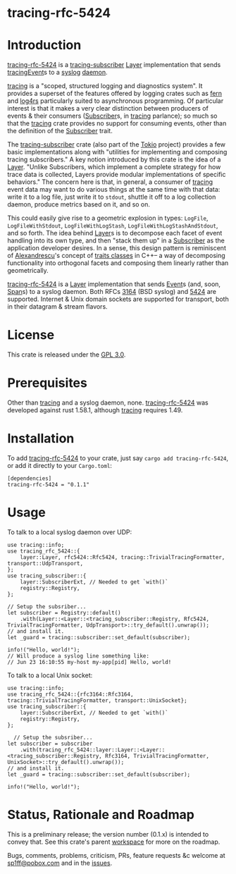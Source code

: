tracing-rfc-5424
================

# Introduction

[tracing-rfc-5424](https://github.com/sp1ff/syslog-tracing/tracing-rfc-5424) is a [tracing-subscriber](https://docs.rs/tracing-subscriber/latest/tracing_subscriber/index.html) [Layer](https://docs.rs/tracing-subscriber/latest/tracing_subscriber/layer/trait.Layer.html) implementation that sends [tracing](https://docs.rs/tracing/latest/tracing/index.html)[Event](https://docs.rs/tracing/latest/tracing/struct.Event.html)s  to a [syslog](https://en.wikipedia.org/wiki/Syslog) [daemon](https://en.wikipedia.org/wiki/Daemon_(computing)).

[tracing](https://docs.rs/tracing/latest/tracing/index.html) is a "scoped, structured logging and diagnostics system". It provides a superset of the features offered by logging crates such as [fern](https://docs.rs/fern/latest/fern/index.html) and [log4rs](https://docs.rs/log4rs/latest/log4rs/) particularly suited to asynchronous programming. Of particular interest is that it makes a very clear distinction between producers of events & their consumers ([Subscriber](https://docs.rs/tracing/0.1.34/tracing/trait.Subscriber.html)s, in [tracing](https://docs.rs/tracing/latest/tracing/index.html) parlance); so much so that the [tracing](https://docs.rs/tracing/latest/tracing/index.html) crate provides no support for <span class="underline">consuming</span> events, other than the definition of the [Subscriber](https://docs.rs/tracing/0.1.34/tracing/trait.Subscriber.html) trait.

The [tracing-subscriber](https://docs.rs/tracing-subscriber/0.3.11/tracing_subscriber/index.html) crate (also part of the [Tokio](https://tokio.rs/) project) provides a few basic implementations along with "utilities for implementing and composing tracing subscribers." A key notion introduced by this crate is the idea of a [Layer](https://docs.rs/tracing-subscriber/0.3.11/tracing_subscriber/layer/trait.Layer.html). "Unlike Subscribers, which implement a complete strategy for how trace data is collected, Layers provide modular implementations of specific behaviors." The concern here is that, in general, a consumer of [tracing](https://docs.rs/tracing/latest/tracing/index.html) event data may want to do various things at the same time with that data: write it to a log file, just write it to `stdout`, shuttle it off to a log collection daemon, produce metrics based on it, and so on.

This could easily give rise to a geometric explosion in types: `LogFile`, `LogFileWithStdout`, `LogFileWithLogStash`, `LogFileWithLogStashAndStdout`, and so forth. The idea behind [Layer](https://docs.rs/tracing-subscriber/0.3.11/tracing_subscriber/layer/trait.Layer.html)s is to decompose each facet of event handling into its own type, and then "stack them up" in a [Subscriber](https://docs.rs/tracing/0.1.34/tracing/trait.Subscriber.html) as the application developer desires. In a sense, this design pattern is reminiscent of [Alexandrescu](https://en.wikipedia.org/wiki/Andrei_Alexandrescu)'s concept of [traits classes](https://erdani.com/publications/traits.html) in C++&#x2013; a way of decomposing functionality into orthogonal facets and composing them linearly rather than geometrically.

[tracing-rfc-5424](https://github.com/sp1ff/syslog-tracing/tracing-rfc-5424) is a [Layer](https://docs.rs/tracing-subscriber/latest/tracing_subscriber/layer/trait.Layer.html) implementation that sends [Event](https://docs.rs/tracing/latest/tracing/struct.Event.html)s (and, soon, [Span](https://docs.rs/tracing/latest/tracing/struct.Span.html)s) to a syslog daemon. Both RFCs [3164](https://www.rfc-editor.org/rfc/rfc3164) (BSD syslog) and [5424](https://www.rfc-editor.org/rfc/rfc5424.html) are supported. Internet & Unix domain sockets are supported for transport, both in their datagram & stream flavors.
# License

This crate is released under the [GPL 3.0](https://spdx.org/licenses/GPL-3.0-or-later.html).
# Prerequisites

Other than [tracing](https://github.com/tokio-rs/tracing) and a syslog daemon, none. [tracing-rfc-5424](https://github.com/sp1ff/syslog-tracing/tracing-rfc-5424) was developed against rust 1.58.1, although [tracing](https://github.com/tokio-rs/tracing) requires 1.49.

# Installation

To add [tracing-rfc-5424](https://github.com/sp1ff/syslog-tracing/tracing-rfc-5424) to your crate, just say `cargo add tracing-rfc-5424`, or add it directly to your `Cargo.toml`:

    [dependencies]
    tracing-rfc-5424 = "0.1.1"
# Usage

To talk to a local syslog daemon over UDP:

    use tracing::info;
    use tracing_rfc_5424::{
        layer::Layer, rfc5424::Rfc5424, tracing::TrivialTracingFormatter, transport::UdpTransport,
    };
    use tracing_subscriber::{
        layer::SubscriberExt, // Needed to get `with()`
        registry::Registry,
    };
    
    // Setup the subsriber...
    let subscriber = Registry::default()
        .with(Layer::<Layer::<tracing_subscriber::Registry, Rfc5424, TrivialTracingFormatter, UdpTransport>::try_default().unwrap());
    // and install it.
    let _guard = tracing::subscriber::set_default(subscriber);
    
    info!("Hello, world!");
    // Will produce a syslog line something like:
    // Jun 23 16:10:55 my-host my-app[pid] Hello, world!

To talk to a local Unix socket:

    use tracing::info;
    use tracing_rfc_5424::{rfc3164::Rfc3164, tracing::TrivialTracingFormatter, transport::UnixSocket};
    use tracing_subscriber::{
        layer::SubscriberExt, // Needed to get `with()`
        registry::Registry,
    };

      // Setup the subsriber...
    let subscriber = subscriber
        .with(tracing_rfc_5424::layer::Layer::<Layer::<tracing_subscriber::Registry, Rfc3164, TrivialTracingFormatter, UnixSocket>::try_default().unwrap());
    // and install it.
    let _guard = tracing::subscriber::set_default(subscriber);

    info!("Hello, world!");
# Status, Rationale and Roadmap

This is a preliminary release; the version number (0.1.x) is intended to convey that. See this crate's parent [workspace](https://github.com/sp1ff/syslog-tracing) for more on the roadmap.

Bugs, comments, problems, criticism, PRs, feature requests &c welcome at [sp1ff@pobox.com](mailto:sp1ff@pobox.com) and in the [issues](https://github.com/sp1ff/syslog-tracing/issues).

